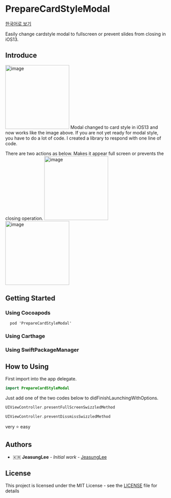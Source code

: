 # PrepareCardStyleModal
[한국어로 보기](https://github.com/JeaSungLEE/PrepareCardStyleModal/blob/master/READMEKR.md)

Easily change cardstyle modal to fullscreen or prevent slides from closing in iOS13.

## Introduce
<img width="200" alt="image" src="https://github.com/JeaSungLEE/PrepareCardStyleModal/blob/master/Images/origin.gif">
Modal changed to card style in iOS13 and now works like the image above.
If you are not yet ready for modal style, you have to do a lot of code.
I created a library to respond with one line of code.

There are two actions as below.
Makes it appear full screen or prevents the closing operation.
<img width="200" alt="image" src="https://github.com/JeaSungLEE/PrepareCardStyleModal/blob/master/Images/fullscreen.gif">
<img width="200" alt="image" src="https://github.com/JeaSungLEE/PrepareCardStyleModal/blob/master/Images/preventslide.gif">

## Getting Started
### Using Cocoapods
```
  pod 'PrepareCardStyleModal'
```
### Using Carthage
### Using SwiftPackageManager

## How to Using
First import into the app delegate.
```swift
import PrepareCardStyleModal
```
Just add one of the two codes below to didFinishLaunchingWithOptions.
```swift
UIViewController.presentFullScreenSwizzledMethod
```
```swift
UIViewController.preventDissmissSwizzledMethod
```
very ⭐️ easy

## Authors

* 🇰🇷 **JeasungLee** - *Initial work* - [JeasungLee](https://github.com/JeaSungLEE)

## License

This project is licensed under the MIT License - see the [LICENSE](LICENSE) file for details
